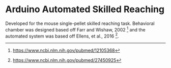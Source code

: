 # Arduino Automated Skilled Reaching
Developed for the mouse single-pellet skilled reaching task. Behavioral chamber was designed based off Farr and Wishaw, 2002 [^1] and the automated system was based off Ellens, et al., 2016 [^2].


[^1]: https://www.ncbi.nlm.nih.gov/pubmed/12105368
[^2]: https://www.ncbi.nlm.nih.gov/pubmed/27450925